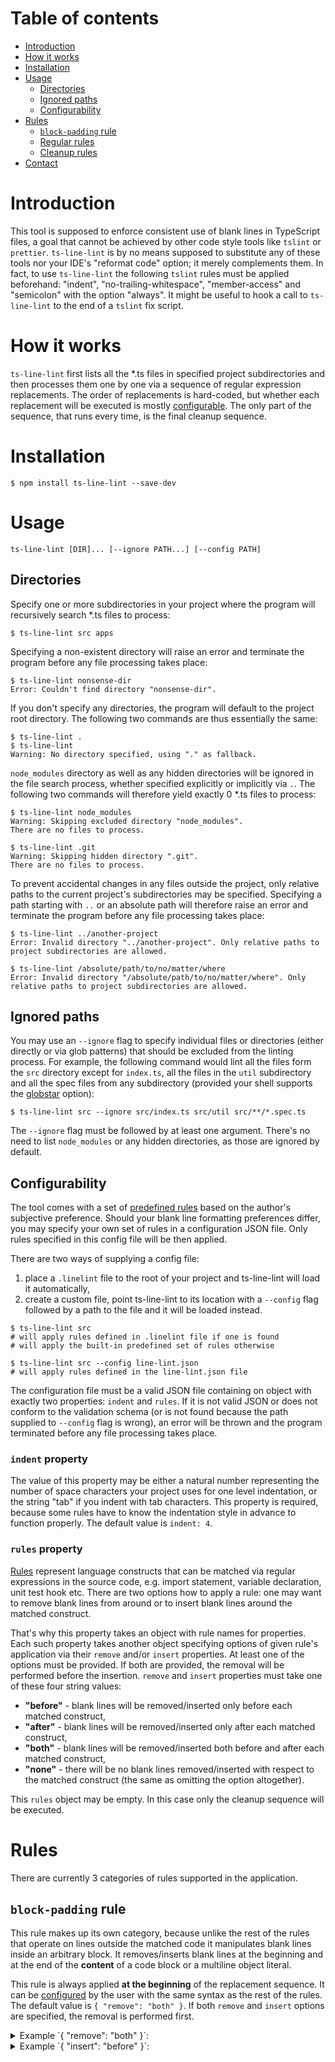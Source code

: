 # Table of contents
* [Introduction](#introduction)
* [How it works](#how-it-works)
* [Installation](#installation)
* [Usage](#usage)
  * [Directories](#directories)
  * [Ignored paths](#ignored-paths)
  * [Configurability](#configurability)
* [Rules](#rules)
  * [`block-padding` rule](#block-padding-rule)
  * [Regular rules](#regular-rules)
  * [Cleanup rules](#cleanup-rules)
* [Contact](#contact)

# <a name="introduction"></a>Introduction
This tool is supposed to enforce consistent use of blank lines in TypeScript files, a goal that cannot be achieved by other code style tools like `tslint` or `prettier`. `ts-line-lint` is by no means supposed to substitute any of these tools nor your IDE's "reformat code" option; it merely complements them. In fact, to use `ts-line-lint` the following `tslint` rules must be applied beforehand: "indent", "no-trailing-whitespace", "member-access" and "semicolon" with the option "always". It might be useful to hook a call to `ts-line-lint` to the end of a `tslint` fix script.

# <a name="how-it-works"></a>How it works
`ts-line-lint` first lists all the \*.ts files in specified project subdirectories and then processes them one by one via a sequence of regular expression replacements. The order of replacements is hard-coded, but whether each replacement will be executed is mostly [configurable](#configurability). The only part of the sequence, that runs every time, is the final cleanup sequence.

# <a name="installation"></a>Installation
```
$ npm install ts-line-lint --save-dev
```

# <a name="usage"></a>Usage
```
ts-line-lint [DIR]... [--ignore PATH...] [--config PATH]
```

## <a name="directories"></a>Directories
Specify one or more subdirectories in your project where the program will recursively search \*.ts files to process:
```
$ ts-line-lint src apps
```

Specifying a non-existent directory will raise an error and terminate the program before any file processing takes place:
```
$ ts-line-lint nonsense-dir
Error: Couldn't find directory "nonsense-dir".
```

If you don't specify any directories, the program will default to the project root directory. The following two commands are thus essentially the same:
```
$ ts-line-lint .
$ ts-line-lint
Warning: No directory specified, using "." as fallback.
```

`node_modules` directory as well as any hidden directories will be ignored in the file search process, whether specified explicitly or implicitly via `.`. The following two commands will therefore yield exactly 0 \*.ts files to process:
```
$ ts-line-lint node_modules
Warning: Skipping excluded directory "node_modules".
There are no files to process.

$ ts-line-lint .git
Warning: Skipping hidden directory ".git".
There are no files to process.
```

To prevent accidental changes in any files outside the project, only relative paths to the current project's subdirectories may be specified. Specifying a path starting with `..` or an absolute path will therefore raise an error and terminate the program before any file processing takes place:
```
$ ts-line-lint ../another-project
Error: Invalid directory "../another-project". Only relative paths to project subdirectories are allowed.

$ ts-line-lint /absolute/path/to/no/matter/where
Error: Invalid directory "/absolute/path/to/no/matter/where". Only relative paths to project subdirectories are allowed.
```

## <a name="ignored-paths"></a>Ignored paths
You may use an `--ignore` flag to specify individual files or directories (either directly or via glob patterns) that should be excluded from the linting process. For example, the following command would lint all the files form the `src` directory except for `index.ts`, all the files in the `util` subdirectory and all the spec files from any subdirectory (provided your shell supports the [globstar](https://stackoverflow.com/a/28199633) option):
```
$ ts-line-lint src --ignore src/index.ts src/util src/**/*.spec.ts
```

The `--ignore` flag must be followed by at least one argument. There's no need to list `node_modules` or any hidden directories, as those are ignored by default.

## <a name="configurability"></a>Configurability
The tool comes with a set of [predefined rules](https://github.com/RadovanBednar/ts-line-lint/blob/master/.linelint) based on the author's subjective preference. Should your blank line formatting preferences differ, you may specify your own set of rules in a configuration JSON file. Only rules specified in this config file will be then applied.

There are two ways of supplying a config file:
 1) place a `.linelint` file to the root of your project and ts-line-lint will load it automatically,
 2) create a custom file, point ts-line-lint to its location with a `--config` flag followed by a path to the file and it will be loaded instead.
```
$ ts-line-lint src
# will apply rules defined in .linelint file if one is found
# will apply the built-in predefined set of rules otherwise

$ ts-line-lint src --config line-lint.json
# will apply rules defined in the line-lint.json file
```

The configuration file must be a valid JSON file containing on object with exactly two properties: `indent` and `rules`. If it is not valid JSON or does not conform to the validation schema (or is not found because the path supplied to `--config` flag is wrong), an error will be thrown and the program terminated before any file processing takes place.

### `indent` property
The value of this property may be either a natural number representing the number of space characters your project uses for one level indentation, or the string "tab" if you indent with tab characters. This property is required, because some rules have to know the indentation style in advance to function properly. The default value is `indent: 4`.

### `rules` property
[Rules](#rules) represent language constructs that can be matched via regular expressions in the source code, e.g. import statement, variable declaration, unit test hook etc. There are two options how to apply a rule: one may want to remove blank lines from around or to insert blank lines around the matched construct.

That's why this property takes an object with rule names for properties. Each such property takes another object specifying options of given rule's application via their `remove` and/or `insert` properties. At least one of the options must be provided. If both are provided, the removal will be performed before the insertion.
`remove` and `insert` properties must take one of these four string values:
* **"before"** - blank lines will be removed/inserted only before each matched construct,
* **"after"** - blank lines will be removed/inserted only after each matched construct,
* **"both"** - blank lines will be removed/inserted both before and after each matched construct,
* **"none"** - there will be no blank lines removed/inserted with respect to the matched construct (the same as omitting the option altogether).

This `rules` object may be empty. In this case only the cleanup sequence will be executed.

# <a name="rules"></a>Rules
There are currently 3 categories of rules supported in the application.

## <a name="block-padding-rule"></a>`block-padding` rule
This rule makes up its own category, because unlike the rest of the rules that operate on lines outside the matched code it manipulates blank lines inside an arbitrary block. It removes/inserts blank lines at the beginning and at the end of the **content** of a code block or a multiline object literal.

This rule is always applied **at the beginning** of the replacement sequence. It can be [configured](#configurability) by the user with the same syntax as the rest of the rules. The default value is `{ "remove": "both" }`. If both `remove` and `insert` options are specified, the removal is performed first.

<details><summary style="cursor: pointer">
Example `{ "remove": "both" }`:
</summary>
```javascript
function foo() {

    return "foo";

}
const bar = {

    foo: "bar"

}
```
becomes:
```javascript
function foo() {
    return "foo";
}
const bar = {
    foo: "bar"
}
```
</details>

<details><summary style="cursor: pointer">
Example `{ "insert": "before" }`:
</summary>
```javascript
function foo() {
    return "foo";
}
```
becomes:
```javascript
function foo() {

    return "foo";
}
```
</details>

## <a name="regular-rules"></a>Regular rules
These rules search for specified language constructs and either remove or insert blank lines in their vicinity. They can be [configured](#configurability) by the user via a configuration file. Some of them are **indent-specific** (they have to know the project's indentation style beforehand to work correctly), but the most is **simple** (they work irrespective of the project's indentation style).

Regular rules are applied after the `block-padding` rule, if that is specified. First all the rules are read from the config object in a fixed order and if an individual rule is found and has the `remove` option set to something else than "none", the removal is applied. Then the rules are read once more it the same order and if an individual rule is found and has the `insert` option set to something else than "none", the insertion is applied.

The application currently recognizes these regular rules (in the order of application):

* `individual-import` rule

  Matches individual import statements.
  ```javascript
  import { FirstItem, SecondItem } from "foo";
  ```
  ```javascript
  import * as bar from "bar";
  ```
  ```javascript
  import {
    FirstOfSeveralLongNameImportedItems,
    SecondOfSeveralLongNameImportedItems
  } from "../baz";
  ```
  The default value is `{ "remove": "before" }`.

* `consecutive-imports` rule

  Matches groups of consecutive import statements.
  ```javascript
  import { FirstItem, SecondItem } from "foo";
  import * as bar from "bar";
  import {
    FirstOfSeveralLongNameImportedItems,
    SecondOfSeveralLongNameImportedItems
  } from "../baz";
  ```
  The default value is `{ "insert": "after" }`.

* `individual-multiline-type-alias` rule

  Matches type aliases that span two or more lines.
  ```javascript
  export type ExtendedType<T> = T & {
    [P in keyof T]: T[P] & BaseType<T>;
  };
  ```
  ```javascript
  export type UnionType =
    SomeType |
    AnotherType;
  ```
  The default value is `{ "insert": "both" }`.

* `consecutive-single-line-type-aliases` rule

  Matches groups of consecutive single-line type aliases.
  ```javascript
  export type Foo = "foo";
  export type Bar = string;
  ```
  The default value is `{ "insert": "both" }`.

* `interface-declaration` rule

  Matches individual interface declarations.
  ```javascript
  interface LocalInterface {
    prop1: type;
    prop2: type;
  }
  ```
  ```javascript
  export interface ExportedInterface {
    method1(param: type): type;

    method2(param: type): type;
  }
  ```
  The default value is `{ "insert": "both" }`.

* `single-line-variable-declaration` rule

  Matches single-line `var`, `let` or `const` declarations.
  ```javascript
  var foo = 'foo';
  ```
  ```javascript
  let bar = 123;
  ```
  ```javascript
  const baz = { foo: bar };
  ```
  The default value is `{ "remove": "none" }`.

* `multiline-variable-declaration` rule

  Matches `var`, `let` or `const` declarations that span two or more lines (typically array or object literals).
  ```javascript
  const fooArray = [
    "some long string",
    "another long string",
  ];
  ```
  ```javascript
  let fooObject = {
    key1: "value1",
    key2: "value2",
  };
  ```
  The default value is `{ "remove": "none" }`.

* `function-declaration` rule

  Matches regular and async function declarations. Does not match function declarations nested in other function declarations.
  ```javascript
  function fooBar(foo: ExcruciatinglyLongTypeName,
                  bar: AnotherExcruciatinglyLongTypeName) {
    return 42;
  }
  ```
  ```javascript
  async function asyncFooBar(): Promise<void> {
    await foo();
  }
  ```
  The default value is `{ "insert": "both" }`.

* `class-declaration` rule

  Matches class declarations including Angular decorators like `@Component`.
  ```javascript
  @Component({ selector: "app-bar" })
  class Bar implements OnInit {
    // implementation
  }
  ```
  ```javascript
  export abstract class Foo extends Bar {
    // properties

    // methods
  }
  ```
  The default value is `{ "insert": "both" }`.

* `class-property-declaration` rule

  Matches class property declarations including Angular decorators like `@ViewChild`. Properties must have explicit access modifiers.
  ```javascript
    private static foo = 123;
  ```
  ```javascript
    protected static fooObject = {
      key1: "value1",
      key2: "value2",
    };
  ```
  ```javascript
    public static fooArray = [
      "some very long array memeber",
      "some even longer array memeber",
    ];
  ```
  ```javascript
    @Input() public fooDecorated!: Foo;
  ```
  The default value is `{ "remove": "before" }`.

* `method-or-accessor-declaration` rule

  Matches class constructors, methods and property setters/getters including Angular decorators like `@HostListener`. Methods must have explicit access modifiers.
  ```javascript
    constructor() {
    }
  ```
  ```javascript
    protected bar(protected firstParam: VeryLongTypeName,
                  protected secondParam: EvenLongerTypeName,
                  protected thirdParam: SomeMonstrouslyLongTypeName): Bar {
      // implementation

      // return statement
    }
  ```
  ```javascript
    @HostListener("click", ["$event.target"])
    public onClick(btn) {
      // implementation
    }
  ```
  ```javascript
    @Input()
    set foo(param: type) {
      this _foo = param;
    }
  ```
  The default value is `{ "insert": "both" }`.

* `abstract-method-or-accessor` rule

  Matches abstract class methods or property accessors.
  ```javascript
    public abstract getBar(): Bar;
  ```
  ```javascript
    protected abstract async setBar(bar: Bar): Promise<void>;
  ```
  The default value is `{ "insert": "both" }`.

* `property-with-effect-decorator` rule

  Matches class properties with an [ngrx](https://github.com/ngrx/effects) `@Effect` decorators which are usually more verbose than regular properties.
  ```javascript
    @Effect()
    public barAction$ = this.actions$.pipe(
      // code
    );
  ```
  ```javascript
    @Effect() public barAction$ = this.actions$.pipe(
      // code
    );
  ```
  The default value is `{ "insert": "both" }`.

* `unit-test-describe-block` rule

  Matches `describe` blocks in spec files including nested ones up to indentation level 4. It is thus an indent-specific rule.
  ```javascript
  describe("test suite", () => {
    // tests
  });
  ```
  The default value is `{ "insert": "both" }`.

* `unit-test-hook-statement` rule

  Matches unit test hooks `before`/`beforeEach`/`beforeAll` and `after`/`afterEach`/`afterAll` in spec files.
  ```javascript
    beforeEach(async () => {
      // async code
    });
  ```
  ```javascript
    afterAll(() => {
      // code
    });
  ```
  The default value is `{ "insert": "both" }`.

* `unit-test-it-statement` rule

  Matches unit test `it` statements.
  ```javascript
    it("some test case", () => {
      // arange + act

      // expect...
    });
  ```
  ```javascript
    it("asynchronous test case", async () => {
      // await expect...
    });
  ```
  The default value is `{ "insert": "both" }`.

## <a name="cleanup-rules"></a>Cleanup rules
These rules are supposed to remove unwanted artifacts possibly introduced by application of other rules. They are not configurable and are always applied **at the end** of the replacement sequence in this order:
* any number of blank lines following a `tslint:disable-next-line` comment is removed,
* any number of blank lines at the beginning of a file is removed,
* any number of consecutive blank lines is replaced by a single blank line,
* any number of blank lines at the end of a file is replaced by a single blank line.

# <a name="contact"></a>Contact
If there are any problems related to this tool (a rule does not match, what should be matched; a rule matches something, that should not be matched; the execution hangs), feel free to create an [issue at GitHub](https://github.com/RadovanBednar/ts-line-lint/issues) or send me an email. Don't forget to attach (a necessarily anonymized version of) the file or the relevant piece of code that causes the problem, so I can investigate properly.
